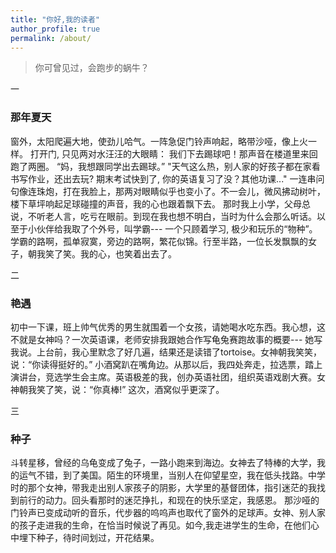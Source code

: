 ```yaml
---
title: "你好,我的读者"
author_profile: true
permalink: /about/
---
```


> 你可曾见过，会跑步的蜗牛？

一### 那年夏天窗外，太阳爬遍大地，使劲儿哈气。一阵急促门铃声响起，略带沙哑，像上火一样。 打开门, 只见两对水汪汪的大眼睛： 我们下去踢球吧！那声音在楼道里来回跑了两圈。“妈，我想跟同学出去踢球。”"天气这么热，别人家的好孩子都在家看书写作业，还出去玩? 期末考试快到了, 你的英语复习了没？其他功课..."一连串问句像连珠炮，打在我脸上，那两对眼睛似乎也变小了。不一会儿，微风拂动树叶，楼下草坪响起足球碰撞的声音，我的心也跟着飘下去。那时我上小学，父母总说，不听老人言，吃亏在眼前。到现在我也想不明白，当时为什么会那么听话。以至于小伙伴给我取了个外号，叫学霸--- 一个只顾着学习, 极少和玩乐的“物种”。学霸的路啊，孤单寂寞，旁边的路啊，繁花似锦。行至半路，一位长发飘飘的女子，朝我笑了笑。我的心，也笑着出去了。二### 艳遇初中一下课，班上帅气优秀的男生就围着一个女孩，请她喝水吃东西。我心想，这不就是女神吗？一次英语课，老师安排我跟她合作写龟兔赛跑故事的概要--- 她写我说。上台前，我心里默念了好几遍，结果还是读错了tortoise。女神朝我笑笑，说：“你读得挺好的。” 小酒窝趴在嘴角边。从那以后，我四处奔走，拉选票，踏上演讲台，竞选学生会主席。英语极差的我，创办英语社团，组织英语戏剧大赛。女神朝我笑了笑，说：“你真棒!” 这次，酒窝似乎更深了。三### 种子斗转星移，曾经的乌龟变成了兔子，一路小跑来到海边。女神去了特棒的大学，我的运气不错，到了美国。陌生的环境里，当别人在仰望星空，我在低头找路。中学时的那个女神，带我走出别人家孩子的阴影，大学里的基督团体，指引迷茫的我找到前行的动力。回头看那时的迷茫挣扎，和现在的快乐坚定，我感恩。那沙哑的门铃声已变成动听的音乐，代步器的呜呜声也取代了窗外的足球声。女神、别人家的孩子走进我的生命，在恰当时候说了再见。如今,我走进学生的生命，在他们心中埋下种子，待时间划过，开花结果。